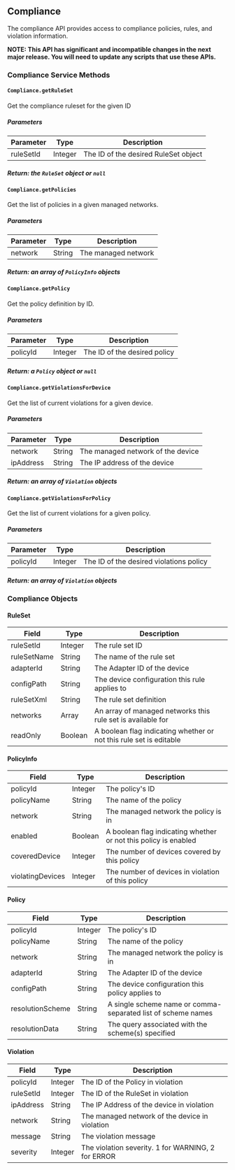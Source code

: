 ## Compliance

The compliance API provides access to compliance policies, rules, and violation information.

**NOTE: This API has significant and incompatible changes in the next major release.  You will need to update any scripts that use these APIs.**

### Compliance Service Methods

#### ```Compliance.getRuleSet```
Get the compliance ruleset for the given ID

##### Parameters
| Parameter | Type    | Description |
| --------- | ------- | ----------- |
| ruleSetId | Integer | The ID of the desired RuleSet object |

##### Return: the ```RuleSet``` object or ```null```

<p class="vspacer"></p>

#### ```Compliance.getPolicies```
Get the list of policies in a given managed networks.

##### Parameters
| Parameter | Type         | Description |
| --------- | ------------ | ----------- |
| network   | String | The managed network |

##### Return: an array of ```PolicyInfo``` objects

<p class="vspacer"></p>

#### ```Compliance.getPolicy```
Get the policy definition by ID.

##### Parameters
| Parameter | Type    | Description |
| --------- | ------- | ----------- |
| policyId  | Integer | The ID of the desired policy |

##### Return: a ```Policy``` object or ```null```

<p class="vspacer"></p>

#### ```Compliance.getViolationsForDevice```
Get the list of current violations for a given device.

##### Parameters
| Parameter | Type         | Description |
| --------- | ------------ | ----------- |
| network   | String | The managed network of the device |
| ipAddress | String | The IP address of the device |

##### Return: an array of ```Violation``` objects

<p class="vspacer"></p>

#### ```Compliance.getViolationsForPolicy```
Get the list of current violations for a given policy.

##### Parameters
| Parameter | Type    | Description |
| --------- | ------- | ----------- |
| policyId  | Integer | The ID of the desired violations policy |

##### Return: an array of ```Violation``` objects

<p class="vspacer"></p>

### Compliance Objects

#### RuleSet
| Field         | Type          | Description      |
| ------------- | ------------- | --------------   |
| ruleSetId     | Integer       | The rule set ID |
| ruleSetName   | String  | The name of the rule set |
| adapterId     | String  | The Adapter ID of the device |
| configPath    | String  | The device configuration this rule applies to |
| ruleSetXml    | String  | The rule set definition |
| networks      | Array         | An array of managed networks this rule set is available for |
| readOnly      | Boolean       | A boolean flag indicating whether or not this rule set is editable |

#### PolicyInfo
| Field            | Type         | Description      |
| ---------------- | ------------ | --------------   |
| policyId         | Integer      | The policy's ID |
| policyName       | String | The name of the policy |
| network          | String | The managed network the policy is in |
| enabled          | Boolean      | A boolean flag indicating whether or not this policy is enabled |
| coveredDevice    | Integer      | The number of devices covered by this policy
| violatingDevices | Integer      | The number of devices in violation of this policy |

#### Policy
| Field            | Type         | Description      |
| ---------------- | ------------ | --------------   |
| policyId         | Integer      | The policy's ID |
| policyName       | String | The name of the policy |
| network          | String | The managed network the policy is in |
| adapterId        | String | The Adapter ID of the device |
| configPath       | String | The device configuration this policy applies to |
| resolutionScheme | String | A single scheme name or comma-separated list of scheme names |
| resolutionData   | String | The query associated with the scheme(s) specified |

#### Violation
| Field     | Type         | Description      |
| --------- | ------------ | --------------   |
| policyId  | Integer      | The ID of the Policy in violation |
| ruleSetId | Integer      | The ID of the RuleSet in violation |
| ipAddress | String | The IP Address of the device in violation |
| network   | String | The managed network of the device in violation |
| message   | String | The violation message |
| severity  | Integer      | The violation severity. 1 for WARNING, 2 for ERROR |
